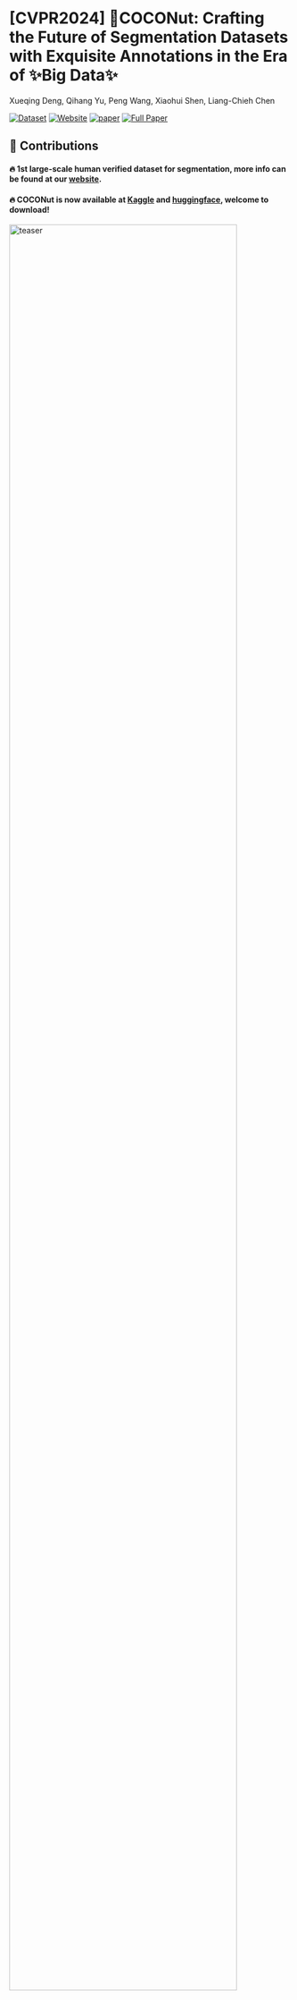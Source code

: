 # [CVPR2024] 🥥COCONut: Crafting the Future of Segmentation Datasets with Exquisite Annotations in the Era of ✨Big Data✨
Xueqing Deng, Qihang Yu, Peng Wang, Xiaohui Shen, Liang-Chieh Chen

[![Dataset](https://img.shields.io/badge/Dataset-Access-<COLOR>)](https://www.kaggle.com/datasets/xueqingdeng/coconut/)
[![Website](https://img.shields.io/badge/Project-Website-87CEEB)](https://xdeng7.github.io/coconut.github.io/)
[![paper](https://img.shields.io/badge/arXiv-Paper-<COLOR>.svg)](https://arxiv.org/abs/2404.08639)
[![Full Paper](https://img.shields.io/badge/Full_Paper-Read-0000FF.svg)](coconut_arxiv.pdf)


## 🚀 Contributions

#### 🔥 1st large-scale human verified dataset for segmentation, more info can be found at our [website](https://xdeng7.github.io/coconut.github.io/).

#### 🔥 COCONut is now available at [Kaggle](https://www.kaggle.com/datasets/xueqingdeng/coconut/) and [huggingface](https://huggingface.co/collections/xdeng77/coconut-dataset-661da98608dd378c816a4398), welcome to download!

<p>
<img src="static/vis_masks_video_tasks_v2.gif" alt="teaser" width=90% height=90%>
</p>


## 📢 News!
* 9/9: Relase a [tutorial](https://github.com/bytedance/coconut_cvpr2024/blob/main/preparing_datasets.md) to prepare all dataset splits for training and evaluation.
* 6/24: Release COCONut-val and instance segmentation annotations.
* 5/6: Tutorial on [semantic segmentation](tutorials/kmaxdeeplab_semantic/README.md) is out!
* 4/30: Tutorials on [open-vocabulary segmentation](tutorials/open_vocabulary_segmentation) and [object detection](tutorials/object_detection/README.md) are out!
* 4/28: COCONut is back to [huggingface](https://huggingface.co/collections/xdeng77/coconut-dataset-661da98608dd378c816a4398). [relabeled COCO-Val](https://huggingface.co/datasets/xdeng77/relabeled_coco_val), [COCONut-S](https://huggingface.co/datasets/xdeng77/coconut_s), and [COCONut-B](https://huggingface.co/datasets/xdeng77/coconut_b) are available.
* 4/25: Tutorial on visualizing COCONut panoptic masks using detectron2. Turn the black mask image into overlayed colorful mask.
* 4/24: Collected FAQs are out, please check them before you leave any issue.
* 4/22: Tutorial on instance segmentation is out! More are coming!
* 4/19: Tutorial on panoptic segmentation is out!
* 4/16: COCONut is available at Kaggle! No need to merge COCONut-B from COCONut-S, update a version of ready-to-use.
* 4/15: COCONut is higlighted by AK's [daily paper](https://huggingface.co/papers?date=2024-04-15)!
* 4/15: Huggingface download links are temporarily closed.

### TODO
- [x] Huggingface dataset preview on relabeled COCO-Val and COCONut-S
- [x] Huggingface preview on COCONut-B
- [x] Convert the annotation to semantic segmentation.
- [x] Release COCONut-val and instance segmentation annotations (no need to convert from the panoptic masks).
- [x] Release COCONut-L.

## Dataset Splits
Splits    |  #images | #masks | images | kaggle | huggingface
----------|----------|--------|--------|--------|---------------
COCONut-S | 118K     | 1.54M  | [download](http://images.cocodataset.org/zips/train2017.zip) | [download](https://www.kaggle.com/datasets/xueqingdeng/coconut) | [preview](https://huggingface.co/datasets/xdeng77/coconut_s)
COCONut-B | 242K     | 2.78M  | [download](http://images.cocodataset.org/zips/unlabeled2017.zip) | [download](https://www.kaggle.com/datasets/xueqingdeng/coconut) | [preview](https://huggingface.co/datasets/xdeng77/coconut_b)
COCONut-L | 358K     | 4.75M  | [download](https://huggingface.co/datasets/xdeng77/coconut_large/tree/main) | [downoad](https://www.kaggle.com/datasets/xueqingdeng/coconut/) | [download](https://huggingface.co/datasets/xdeng77/coconut_large/tree/main)
relabeled-COCO-val | 5K | 67K | [download](http://images.cocodataset.org/zips/val2017.zip) | [download](https://www.kaggle.com/datasets/xueqingdeng/coconut) | [preview](https://huggingface.co/datasets/xdeng77/relabeled_coco_val)
COCONut-val | 25K     | 437K  |  [download](https://www.kaggle.com/datasets/xueqingdeng/coconut/) |[download](https://www.kaggle.com/datasets/xueqingdeng/coconut)| [download](https://huggingface.co/datasets/xdeng77/coconut_val)

Please refer to 🔗[preparing datasets](https://github.com/bytedance/coconut_cvpr2024/blob/main/preparing_datasets.md) for exploring training and evaluation. 

## Get Started


We only provide the annotation, for those who are interested to use our annotation will need to download the images from the links: [COCONut-S images](http://images.cocodataset.org/zips/train2017.zip), [COCONut-B images](http://images.cocodataset.org/zips/unlabeled2017.zip) and [relabeled COCO-val images](http://images.cocodataset.org/zips/val2017.zip).

We provide two methods to download the dataset annotations, details are as below。

### 🔗[Kaggle download link](https://www.kaggle.com/datasets/xueqingdeng/coconut/)
  
You can use the web UI to download the dataset directly on Kaggle.

If you find our dataset useful, we really appreciate if you can upvote our dataset on Kaggle, 

### 🔗[Huggingface dataset preview](https://huggingface.co/collections/xdeng77/coconut-dataset-661da98608dd378c816a4398)
  
Directly download the data from huggingface or git clone the huggingface dataset repo will result in invalid data structure.

We recommend you to use our provided download script to download the dataset from huggingface.
```
pip install datasets tqdm
python download_coconut.py # default split: relabeled_coco_val
```

You can switch to download COCONut-S by adding "--split coconut_s" to the command.
```
python download_coconut.py --split coconut_s
```

The data will be saved at "./coconut_datasets" by default, you can change it to your preferred path by adding "--output_dir YOUR_DATA_PATH".

To use COCONut-Large, you need to download the panoptic masks from huggingface and copy the images by the image list from the objects365 image folder. Then add them on top of COCONut-B, to consist the full COCONut-Large dataset.


## Tutorials
 * [visualization on COCONut panoptic masks](tutorials/visualization/demo.ipynb)

 * [panoptic segmentation](tutorials/kmaxdeeplab_panoptic/README.md)

 * [instance segmentation](tutorials/kmaxdeeplab_instance/README.md)

 * [semantic segmentation](tutorials/kmaxdeeplab_semantic/README.md)
 
 * [open-vocabulary segmentation](tutorials/open_vocabulary_segmentation/README.md)

 * [object detection](tutorials/object_detection/README.md) 

## FAQ

We summarize the common issues in [FAQ.md](FAQ.md), please check this out before you create any new issues.


## More visualization on COCONut annotation
<p>
<img src="static/vis_simple_mask.png" alt="vis1" width=90% height=90%>
</p>
<p>
<img src="static/vis_dense_mask.png" alt="vis2" width=90% height=90%>
</p>

## Terms of use
* We follow the same license as [COCO dataset for images](https://cocodataset.org/#termsofuse). The dataset cannot be used for commercial purposes.
* This is not an official ByteDance product. The dataset is created for research purposes.

## Acknowledgement
* [SAMA-COCO](https://www.sama.com/sama-coco-dataset)
* [COCO](https://cocodataset.org/#home)
* [Objects365](https://www.objects365.org/overview.html)
* [kMax-DeepLab](https://github.com/bytedance/kmax-deeplab.git)
* [FC-CLIP](https://github.com/bytedance/fc-clip.git)
* [detectron2](https://github.com/facebookresearch/detectron2.git)


## Bibtex  
If you find our dataset useful, please cite:
```
@inproceedings{coconut2024cvpr,
  author    = {Xueqing Deng, Qihang Yu, Peng Wang, Xiaohui Shen, Liang-Chieh Chen},
  title     = {COCONut: Modernizing COCO Segmentation},
  booktitle   = {Proceedings of the IEEE/CVF Conference on Computer Vision and Pattern Recognition},
  year      = {2024},
```

    
